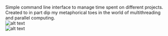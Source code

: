 Simple command line interface to manage time spent on different projects.
<br>
Created to in part dip my metaphorical toes in the world of multithreading and parallel computing.
<br>
![alt text](https://github.com/gugajazz/Projects_Timer_CLI_Multithreading/tree/main/imgs/menu.png?raw=true)
<br>
![alt text](https://github.com/gugajazz/Projects_Timer_CLI_Multithreading/tree/main/imgs/projects.png?raw=true)
